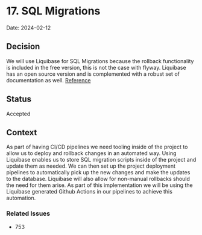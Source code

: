 # 17. SQL Migrations

Date: 2024-02-12

## Decision

We will use Liquibase for SQL Migrations because the rollback functionality is included in the free version, this is not the case with flyway. Liquibase has an open source version and is complemented with a robust set of documentation as well. [Reference](https://docs.liquibase.com/start/home.html)

## Status

Accepted

## Context
As part of having CI/CD pipelines we need tooling inside of the project to allow us to deploy and rollback changes in an automated way. Using Liquibase enables us to store SQL migration scripts inside of the project and update them as needed.  We can then set up the project deployment pipelines to automatically pick up the new changes and make the updates to the database.  Liquibase will also allow for non-manual rollbacks should the need for them arise. As part of this implementation we will be using the Liquibase generated Github Actions in our pipelines to achieve this automation.


### Related Issues

- 753
